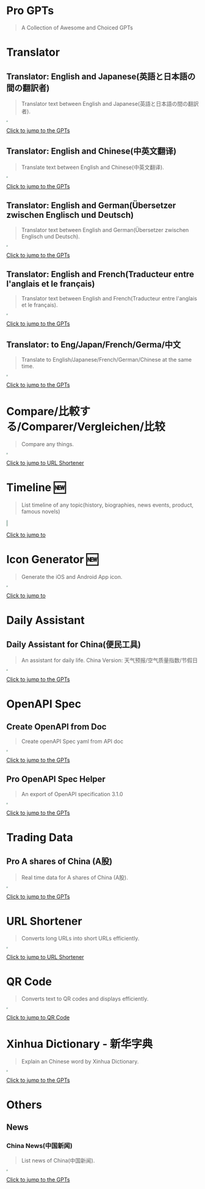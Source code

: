 # Pro GPTs

> A Collection of Awesome and Choiced GPTs



# Translator



## Translator: English and Japanese(英語と日本語の間の翻訳者)

> Translator text between English and Japanese(英語と日本語の間の翻訳者).

<img src="https://files.oaiusercontent.com/file-2Zy4H3uV3GwrYVHQPPvJFNmx?se=2123-10-20T06%3A25%3A28Z&sp=r&sv=2021-08-06&sr=b&rscc=max-age%3D31536000%2C%20immutable&rscd=attachment%3B%20filename%3D%25E7%25BF%25BB%25E8%25AF%2591-%25E6%2597%25A5%25E6%2596%2587.png&sig=43W0HXJwYRIyl11C/MyQBXZkWmGhOSMrfVxZtgqvB8U%3D" style="zoom:25%;" />



[Click to jump to the GPTs](https://chat.openai.com/g/g-f58znzbv2-pro-translator-english-and-japanese-ying-yu-tori-ben-yu-nojian-nofan-yi-zhe)



## Translator: English and Chinese(中英文翻译)

> Translate text between English and Chinese(中英文翻译).

<img src="https://files.oaiusercontent.com/file-5CHsAEL6ujCiwO7kFwJW9DFG?se=2123-10-20T04%3A29%3A58Z&sp=r&sv=2021-08-06&sr=b&rscc=max-age%3D31536000%2C%20immutable&rscd=attachment%3B%20filename%3D%25E4%25B8%258B%25E8%25BD%25BD%2520%25281%2529.png&sig=ShhlfmtaDBL4XcSBMYJrfq8vRhNR4V8u5Jm286/knXw%3D" style="zoom:25%;" />



[Click to jump to the GPTs](https://chat.openai.com/g/g-L5NmyScJi-pro-translator-english-and-chinese)





## Translator: English and German(Übersetzer zwischen Englisch und Deutsch)

> Translator text between English and German(Übersetzer zwischen Englisch und Deutsch).

<img src="https://files.oaiusercontent.com/file-yvEglAzsACbyW2gZQt2MVic3?se=2123-10-20T06%3A32%3A21Z&sp=r&sv=2021-08-06&sr=b&rscc=max-age%3D31536000%2C%20immutable&rscd=attachment%3B%20filename%3D%25E7%25BF%25BB%25E8%25AF%2591-%25E5%25BE%25B7%25E8%25AF%25AD.png&sig=liQUPCYjZUpYN/noYWUB4h85VIjHm3cQxerjqbTQ6u0%3D" style="zoom:25%;" />



[Click to jump to the GPTs](https://chat.openai.com/g/g-v6ld42N26-pro-translator-english-and-german)



## Translator: English and French(Traducteur entre l'anglais et le français)

> Translator text between English and French(Traducteur entre l'anglais et le français).

<img src="https://files.oaiusercontent.com/file-rWP6Pwm31xxoxxAeAhInpoXs?se=2123-10-20T06%3A38%3A08Z&sp=r&sv=2021-08-06&sr=b&rscc=max-age%3D31536000%2C%20immutable&rscd=attachment%3B%20filename%3D%25E7%25BF%25BB%25E8%25AF%2591-%25E6%25B3%2595%25E8%25AF%25AD.png&sig=r2MuzJWzar%2BMuXbzjoDqDhmsvgvkLhGgkQP/Wfz6hq4%3D" style="zoom:25%;" />



[Click to jump to the GPTs](https://chat.openai.com/g/g-0USUys9sF-pro-translator-english-and-french)



## Translator: to Eng/Japan/French/Germa/中文

> Translate to English/Japanese/French/German/Chinese at the same time.

<img src="https://files.oaiusercontent.com/file-gmBQknh79QFcikhkIoBANcvn?se=2023-11-21T07%3A33%3A38Z&sp=r&sv=2021-08-06&sr=b&rscc=max-age%3D31536000%2C%20immutable&rscd=attachment%3B%20filename%3D%25E7%25BF%25BB%25E8%25AF%2591-all.png&sig=N7WIJ5IkXlagsHYc6MVt8UlPV4JeYevPhkcA2m4QTsI%3D" style="zoom:25%;" />



[Click to jump to the GPTs](https://chat.openai.com/g/g-HGz8awO5v-pro-translator-to-eng-japan-french-germa-zhong-wen)



# Compare/比較する/Comparer/Vergleichen/比较

> Compare any things.

<img src="https://files.oaiusercontent.com/file-uVqWTbYNQmq6pLYBvONMPBrV?se=2123-10-28T06%3A06%3A00Z&sp=r&sv=2021-08-06&sr=b&rscc=max-age%3D31536000%2C%20immutable&rscd=attachment%3B%20filename%3Dcompare.png&sig=8vqQWg0qKyKlMg%2Bygu8xcyXAHPC/pPihhJ7vXQ9ov%2Bw%3D" style="zoom:25%;" />

[Click to jump to URL Shortener](https://chat.openai.com/g/g-iiku5iaCY-pro-compare-bi-jiao-suru-comparer-vergleichen-bi-jiao)




# Timeline 🆕

> List timeline of any topic(history, biographies, news events, product, famous novels)

<img src="https://files.oaiusercontent.com/file-vu0rdaEydFGLAkblzuEpiOvu?se=2123-11-09T05%3A54%3A07Z&sp=r&sv=2021-08-06&sr=b&rscc=max-age%3D31536000%2C%20immutable&rscd=attachment%3B%20filename%3Dimages.png&sig=uKevmAb035pNxmZpMEMvvcQPZxEGnpU67c2%2BNQbCdQY%3D" style="zoom:25%;" />
<br/>

<img src="https://cdn.jsdelivr.net/gh/haibinyang/img@main/picgo/Snipaste_2023-12-03_14-04-51.png" style="zoom: 25%;" />
<br/>
<img src="https://cdn.jsdelivr.net/gh/haibinyang/img@main/picgo/Snipaste_2023-12-03_14-08-39.png" style="zoom:25%;" />
<br/>
<img src="https://cdn.jsdelivr.net/gh/haibinyang/img@main/picgo/Snipaste_2023-12-03_14-06-25.png" style="zoom:25%;" />




[Click to jump to](https://chat.openai.com/g/g-okICcA90S-pro-timeline)


# Icon Generator 🆕

> Generate the iOS and Android App icon.

<img src="https://files.oaiusercontent.com/file-Rr3Jpz6YrU98qWIzvEmbKS8g?se=2123-11-10T05%3A06%3A13Z&sp=r&sv=2021-08-06&sr=b&rscc=max-age%3D31536000%2C%20immutable&rscd=attachment%3B%20filename%3Df00c47af-5afc-413d-847b-eee6e97708db.png&sig=W/5Jp7sdIa0zsvd4MDaqdFCvtTBDz1bGYJqb%2BEVDViQ%3D" style="zoom:25%;" />


[Click to jump to](https://chat.openai.com/g/g-uKLWjQjRN-pro-icon-generator)



# Daily Assistant

## Daily Assistant for China(便民工具)

> An assistant for daily life. China Version: 天气预报/空气质量指数/节假日

<img src="https://files.oaiusercontent.com/file-lCTRd627SuCqX560oljLpZpU?se=2123-10-21T09%3A31%3A10Z&sp=r&sv=2021-08-06&sr=b&rscc=max-age%3D31536000%2C%20immutable&rscd=attachment%3B%20filename%3D256x256bb.png&sig=CXaxwAWpdw8MO7S4gmugBbe1W7tO7FWdyDf92pJaiyY%3D" style="zoom:25%;" />



[Click to jump to the GPTs](https://chat.openai.com/g/g-vW9cc5U2y-pro-daily-assistant-for-china-bian-min-gong-ju)



# OpenAPI Spec



## Create OpenAPI from Doc

> Create openAPI Spec yaml from API doc

<img src="https://files.oaiusercontent.com/file-wAoluJyX2ZtbucSKKOsUmpON?se=2123-10-20T03%3A33%3A06Z&sp=r&sv=2021-08-06&sr=b&rscc=max-age%3D31536000%2C%20immutable&rscd=attachment%3B%20filename%3Dhqjufblwqwto7uy0rj2z.png&sig=1uJQcLmHhKD2FD3B2IosR8RlOuTmbP69Y5Qcq2BgAuI%3D" style="zoom:25%;" />



[Click to jump to the GPTs](https://chat.openai.com/g/g-VnDDTuyM5-pro-create-openapi-from-doc)



## Pro OpenAPI Spec Helper

> An export of OpenAPI specification 3.1.0

<img src="https://files.oaiusercontent.com/file-wAoluJyX2ZtbucSKKOsUmpON?se=2123-10-20T03%3A33%3A06Z&sp=r&sv=2021-08-06&sr=b&rscc=max-age%3D31536000%2C%20immutable&rscd=attachment%3B%20filename%3Dhqjufblwqwto7uy0rj2z.png&sig=1uJQcLmHhKD2FD3B2IosR8RlOuTmbP69Y5Qcq2BgAuI%3D" style="zoom:25%;" />



[Click to jump to the GPTs](https://chat.openai.com/g/g-9Z4uOV3Ow-pro-openapi-spec-helper)









# Trading Data

## Pro A shares of China (A股)

> Real time data for A shares of China (A股).



<img src="https://files.oaiusercontent.com/file-kjXq9VdAoWl6qGbTgpqU9uZz?se=2123-10-24T09%3A15%3A34Z&sp=r&sv=2021-08-06&sr=b&rscc=max-age%3D31536000%2C%20immutable&rscd=attachment%3B%20filename%3DcommunityIcon_h9shb863y8061.png&sig=32fHQ4mXLLwrzJ5k6p0pk90OoNAciwrwsOvyT9ojhrw%3D" style="zoom:25%;" />



[Click to jump to the GPTs](https://chat.openai.com/g/g-VtiJ1kgs5-pro-a-shares-of-china-agu)





# URL Shortener

> Converts long URLs into short URLs efficiently.

<img src="https://files.oaiusercontent.com/file-Fxgfw71Cfak1lcuKfidyEtAN?se=2123-10-18T21%3A41%3A45Z&sp=r&sv=2021-08-06&sr=b&rscc=max-age%3D31536000%2C%20immutable&rscd=attachment%3B%20filename%3Dfc621cff-d199-475c-93ea-9904f3a89a93.png&sig=Iwm1sFZl2WXEf78sLHJa/RA9/j0OK1PQt6ObcmXAYy4%3D" style="zoom:25%;" />

[Click to jump to URL Shortener](https://chat.openai.com/g/g-H5QGzOrC7-url-shortener)



# QR Code

> Converts text to QR codes and displays efficiently.

<img src="https://files.oaiusercontent.com/file-iAVjAsC3aT5cZOy1HUaO4MZM?se=2123-10-19T22%3A43%3A00Z&sp=r&sv=2021-08-06&sr=b&rscc=max-age%3D31536000%2C%20immutable&rscd=attachment%3B%20filename%3D668142f2-db9a-4b91-a016-33717d3bc876.png&sig=eLpKcsDqPe%2B%2B4NN8DjfNUp%2BfdyKnXEO8ynaFMhkEaNg%3D" style="zoom: 25%;" />



[Click to jump to QR Code](https://chat.openai.com/g/g-f3xlLWxBc-pro-qr-codes)






# Xinhua Dictionary - 新华字典
> Explain an Chinese  word by Xinhua Dictionary.

<img src="https://files.oaiusercontent.com/file-chCXvLBEwnglKAMrqKQ3bNOd?se=2123-10-20T01%3A54%3A38Z&sp=r&sv=2021-08-06&sr=b&rscc=max-age%3D31536000%2C%20immutable&rscd=attachment%3B%20filename%3D256.png&sig=CsOH0hcg4ZqdI/EXcfv75Iq%2BKuuitXk2fqvawvY698g%3D" style="zoom: 25%;" />



[Click to jump to the GPTs](https://chat.openai.com/g/g-lWbcpZuMT-pro-xinhua-dictionary-xin-hua-zi-dian)



# Others



## News

### China News(中国新闻)

> List news of China(中国新闻).

<img src="https://files.oaiusercontent.com/file-Cj4NjrNsDYekxEa6Hsy3OY2p?se=2123-10-20T10%3A15%3A31Z&sp=r&sv=2021-08-06&sr=b&rscc=max-age%3D31536000%2C%20immutable&rscd=attachment%3B%20filename%3Dnews-china%2520%25281%2529.png&sig=Wckp%2BR6jxE%2BmFGvnP9%2BuAWWfw7ger%2BYA%2BBqjTZBo8Ho%3D" style="zoom:25%;" />



[Click to jump to the GPTs](https://chat.openai.com/g/g-J1miCksdL-pro-china-news-zhong-guo-xin-wen)

